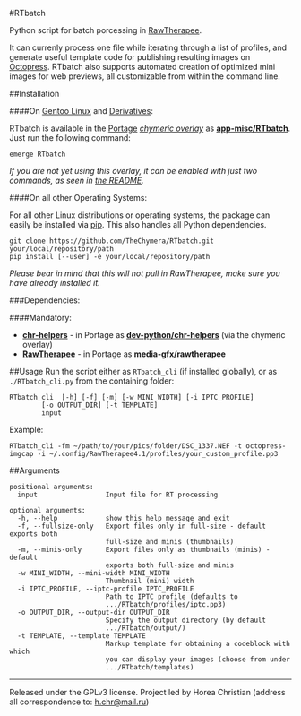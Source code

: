 #RTbatch

Python script for batch porcessing in [RawTherapee](https://en.wikipedia.org/wiki/RawTherapee).

It can currenly process one file while iterating through a list of profiles, and generate useful template code for publishing resulting images on [Octopress](https://github.com/imathis/octopress). 
RTbatch also supports automated creation of optimized mini images for web previews, all customizable from within the command line.

##Installation

####On [Gentoo Linux](http://en.wikipedia.org/wiki/Gentoo_linux) and [Derivatives](http://en.wikipedia.org/wiki/Category:Gentoo_Linux_derivatives):

RTbatch is available in the [Portage](http://en.wikipedia.org/wiki/Portage_(software)) *[chymeric overlay](https://github.com/TheChymera/chymeric)* as **[app-misc/RTbatch](https://github.com/TheChymera/chymeric/tree/master/app-misc/RTbatch)**.
Just run the following command:

```
emerge RTbatch
```

*If you are not yet using this overlay, it can be enabled with just two commands, as seen in [the README](https://github.com/TheChymera/chymeric).*

####On all other Operating Systems:

For all other Linux distributions or operating systems, the package can easily be installed via [pip](http://en.wikipedia.org/wiki/Pip_(Python)).
This also handles all Python dependencies.

```
git clone https://github.com/TheChymera/RTbatch.git your/local/repository/path
pip install [--user] -e your/local/repository/path
```

*Please bear in mind that this will not pull in RawTherapee, make sure you have already installed it.*

###Dependencies:

####Mandatory:
* [**chr-helpers**](https://github.com/TheChymera/chr-helpers) - in Portage as [**dev-python/chr-helpers**](https://github.com/TheChymera/chymeric/tree/master/dev-python/chr-helpers) (via the chymeric overlay)
* [**RawTherapee**](http://en.wikipedia.org/wiki/RawTherapee) - in Portage as **media-gfx/rawtherapee**

##Usage
Run the script either as `RTbatch_cli` (if installed globally), or as `./RTbatch_cli.py` from the containing folder:
```
RTbatch_cli  [-h] [-f] [-m] [-w MINI_WIDTH] [-i IPTC_PROFILE]
		[-o OUTPUT_DIR] [-t TEMPLATE]
		input
```

Example:
```
RTbatch_cli -fm ~/path/to/your/pics/folder/DSC_1337.NEF -t octopress-imgcap -i ~/.config/RawTherapee4.1/profiles/your_custom_profile.pp3
```

##Arguments

```
positional arguments:
  input                 Input file for RT processing

optional arguments:
  -h, --help            show this help message and exit
  -f, --fullsize-only   Export files only in full-size - default exports both
                        full-size and minis (thumbnails)
  -m, --minis-only      Export files only as thumbnails (minis) - default
                        exports both full-size and minis
  -w MINI_WIDTH, --mini-width MINI_WIDTH
                        Thumbnail (mini) width
  -i IPTC_PROFILE, --iptc-profile IPTC_PROFILE
                        Path to IPTC profile (defaults to
                        .../RTbatch/profiles/iptc.pp3)
  -o OUTPUT_DIR, --output-dir OUTPUT_DIR
                        Specify the output directory (by default
                        .../RTbatch/output/)
  -t TEMPLATE, --template TEMPLATE
                        Markup template for obtaining a codeblock with which
                        you can display your images (choose from under
                        .../RTbatch/templates)
```

---
Released under the GPLv3 license.
Project led by Horea Christian (address all correspondence to: h.chr@mail.ru)
